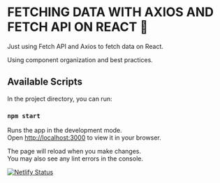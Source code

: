 # FETCHING DATA WITH AXIOS AND FETCH API ON REACT :rocket:

<p>Just using Fetch API and Axios to fetch data on React.</p>
<p>Using component organization and best practices.</p>

## Available Scripts

In the project directory, you can run:

### `npm start`

Runs the app in the development mode.\
Open [http://localhost:3000](http://localhost:3000) to view it in your browser.

The page will reload when you make changes.\
You may also see any lint errors in the console.

[![Netlify Status](https://api.netlify.com/api/v1/badges/506d3797-ba66-4e05-8ca4-28145b002709/deploy-status)](https://app.netlify.com/sites/majestic-belekoy-f63ffc/deploys)
